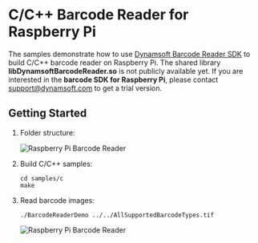 # C/C++ Barcode Reader for Raspberry Pi

The samples demonstrate how to use [Dynamsoft Barcode Reader SDK](http://www.dynamsoft.com/Products/Dynamic-Barcode-Reader.aspx) to build C/C++ barcode reader on Raspberry Pi. The shared library **libDynamsoftBarcodeReader.so** is not publicly available yet. If you are interested in the **barcode SDK for Raspberry Pi**, please contact [support@dynamsoft.com](mailto:support@dynamsoft.com) to get a trial version.

## Getting Started
1. Folder structure:

    ![Raspberry Pi Barcode Reader](http://www.codepool.biz/wp-content/uploads/2016/03/tree.png)

2. Build C/C++ samples:

    ```
    cd samples/c
    make
    ```
3. Read barcode images:

    ```
    ./BarcodeReaderDemo ../../AllSupportedBarcodeTypes.tif
    ```

    ![Raspberry Pi Barcode Reader](http://www.codepool.biz/wp-content/uploads/2016/03/rpi_dbr_result.png)
